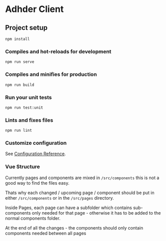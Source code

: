 # Adhder Client

## Project setup
```
npm install
```

### Compiles and hot-reloads for development
```
npm run serve
```

### Compiles and minifies for production
```
npm run build
```

### Run your unit tests
```
npm run test:unit
```

### Lints and fixes files
```
npm run lint
```

### Customize configuration
See [Configuration Reference](https://cli.vuejs.org/config/).

### Vue Structure

Currently pages and components are mixed in `/src/components` this is not a good way to find the files easy.

Thats why each changed / upcoming page / component should be put in either `/src/components` or in the `/src/pages` directory.

Inside Pages, each page can have a subfolder which contains sub-components only needed for that page - otherwise it has to be added to the normal components folder.

At the end of all the changes - the components should only contain components needed between all pages
